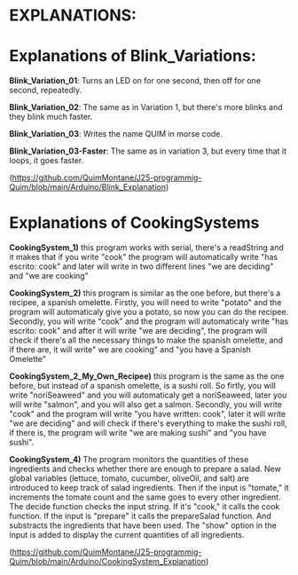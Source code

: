 # EXPLANATIONS:

# Explanations of Blink_Variations:

**Blink_Variation_01**: Turns an LED on for one second, then off for one second, repeatedly.

**Blink_Variation_02**: The same as in Variation 1, but there's more blinks and they blink much faster.

**Blink_Variation_03**: Writes the name QUIM in morse code.

**Blink_Variation_03-Faster**: The same as in variation 3, but every time that it loops, it goes faster.

(https://github.com/QuimMontane/J25-programmig-Quim/blob/main/Arduino/Blink_Explanation)



# Explanations of CookingSystems

**CookingSystem_1)** this program works with serial, there's a readString and it makes that if you write "cook" the program will 
automatically write "has escrito: cook" and later will write in two different lines "we are deciding" and "we are cooking"


**CookingSystem_2)** this program is similar as the one before, but there's a recipee, a spanish omelette. Firstly, you will need to 
write "potato" and the program will automaticaly give you a potato, so now you can do the recipee. Secondly, you will write "cook" and 
the program will automaticaly write "has escrito: cook" and after it will write "we are deciding", the program will check if there's all 
the necessary things to make the spanish omelette, and if there are, it will write" we are cooking" and "you have a Spanish Omelette"


**CookingSystem_2_My_Own_Recipee)** this program is the same as the one before, but instead of a spanish omelette, is a sushi roll. 
So firtly, you will write "noriSeaweed" and you will automaticaly get a noriSeaweed, later you will write "salmon", and you will also get 
a salmon. Secondly, you will write "cook" and the program will write "you have written: cook", later it will write "we are deciding" 
and will check if there's everything to make the sushi roll, if there is, the program will write "we are making sushi" and "you have 
sushi".

**CookingSystem_4)** The program monitors the quantities of these ingredients and checks whether there are enough to prepare a salad.
New global variables (lettuce, tomato, cucumber, oliveOil, and salt) are introduced to keep track of salad ingredients.
Then if the input is "tomate," it increments the tomate count and the same goes to every other ingredient.
The decide function checks the input string. If it's "cook," it calls the cook function. If the input is "prepare" it calls the 
prepareSalad function. And substracts the ingredients that have been used. The "show" option in the input is added to display the current 
quantities of all ingredients.

(https://github.com/QuimMontane/J25-programmig-Quim/blob/main/Arduino/CookingSystem_Explanation)
